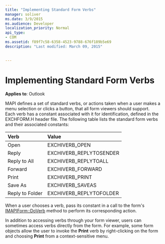 ```yaml
---
title: "Implementing Standard Form Verbs"
manager: soliver
ms.date: 3/9/2015
ms.audience: Developer
localization_priority: Normal
api_type:
- COM
ms.assetid: f89f7c58-6358-4523-9788-676f189b5e69
description: "Last modified: March 09, 2015"
 
 
---
```


# Implementing Standard Form Verbs

  
  
**Applies to**: Outlook 
  
MAPI defines a set of standard verbs, or actions taken when a user makes a menu selection or clicks a button, that all form viewers should support. Each verb has a constant associated with it for identification, defined in the EXCHFORM.H header file. The following table lists the standard form verbs and their associated constants:
  
|**Verb**|**Value**|
|:-----|:-----|
|Open  <br/> |EXCHIVERB_OPEN  <br/> |
|Reply  <br/> |EXCHIVERB_REPLYTOSENDER  <br/> |
|Reply to All  <br/> |EXCHIVERB_REPLYTOALL  <br/> |
|Forward  <br/> |EXCHIVERB_FORWARD  <br/> |
|Print  <br/> |EXCHIVERB_PRINT  <br/> |
|Save As  <br/> |EXCHIVERB_SAVEAS  <br/> |
|Reply to Folder  <br/> |EXCHIVERB_REPLYTOFOLDER  <br/> |
   
When a user chooses a verb, pass its constant in a call to the form's [IMAPIForm::DoVerb](imapiform-doverb.md) method to perform its corresponding action. 
  
In addition to accessing verbs through your form viewer, users can sometimes access verbs directly from the form. For example, some form objects allow the user to invoke the **Print** verb by right-clicking on the form and choosing **Print** from a context-sensitive menu. 
  

